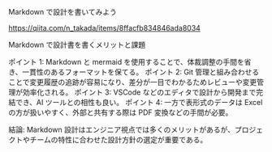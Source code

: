 Markdown で設計を書いてみよう

https://qiita.com/n_takada/items/8ffacfb834846ada8034

Markdown で設計書を書くメリットと課題

ポイント 1: Markdown と mermaid を使用することで、体裁調整の手間を省き、一貫性のあるフォーマットを保てる。
ポイント 2: Git 管理と組み合わせることで変更履歴の追跡が容易になり、差分が一目でわかるためレビューや変更管理が効率化される。
ポイント 3: VSCode などのエディタで設計から開発まで完結でき、AI ツールとの相性も良い。
ポイント 4: 一方で表形式のデータは Excel の方が扱いやすく、外部と共有する際は PDF 変換などの手間が必要。

結論: Markdown 設計はエンジニア視点では多くのメリットがあるが、プロジェクトやチームの特性に合わせた設計方針の選定が重要である。
